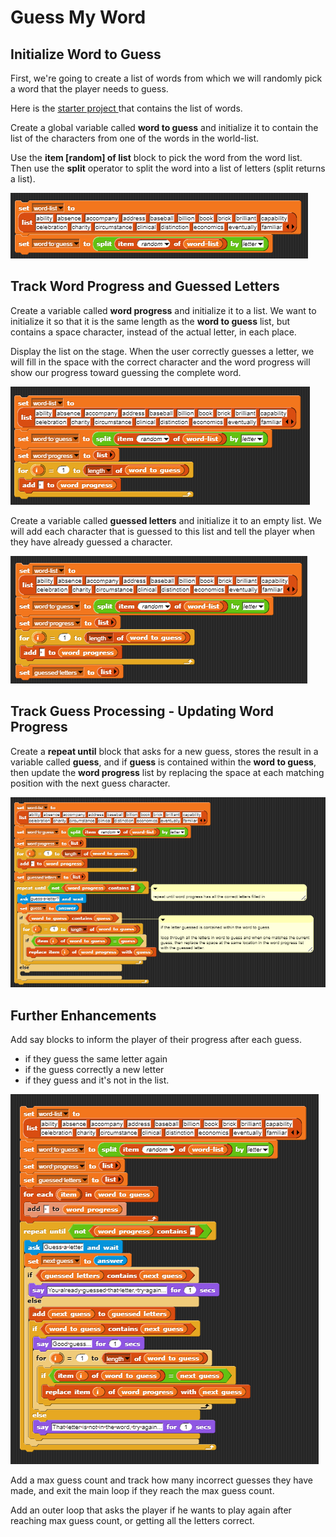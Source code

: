 # Guess My Word

## Initialize Word to Guess

First, we're going to create a list of words from which we will randomly pick a word that the player needs to guess.

Here is the [starter project ](https://snap.berkeley.edu/snap/snap.html#present:Username=annechinn&ProjectName=Guess%20My%20Word%20-%20Starter)that contains the list of words.

Create a global variable called **word to guess** and initialize it to contain the list of the characters from one of the words in the world-list. 

Use the **item \[random\] of list** block to pick the word from the word list. Then use the **split** operator to split the word into a list of letters \(split returns a list\).

![](../.gitbook/assets/image%20%28395%29.png)

## Track Word Progress and Guessed Letters

Create a variable called **word progress** and initialize it to a list. We want to initialize it so that it is the same length as the **word to guess** list, but contains a space character, instead of the actual letter, in each place. 

Display the list on the stage. When the user correctly guesses a letter, we will fill in the space with the correct character and the word progress will show our progress toward guessing the complete word.

![](../.gitbook/assets/image%20%28400%29.png)



Create a variable called **guessed letters** and initialize it to an empty list. We will add each character that is guessed to this list and tell the player when they have already guessed a character.

![](../.gitbook/assets/image%20%28397%29.png)

## Track Guess Processing - Updating Word Progress

Create a **repeat until** block that asks for a new guess, stores the result in a variable called **guess**, and if **guess** is contained within the **word to guess**, then update the **word progress** list by replacing the space at each matching position with the next guess character.

![](../.gitbook/assets/image%20%28399%29.png)

## Further Enhancements

Add say blocks to inform the player of their progress after each guess.

* if they guess the same letter again
* if the guess correctly a new letter
* if they guess and it's not in the list.

![](../.gitbook/assets/image%20%28398%29.png)

Add a max guess count and track how many incorrect guesses they have made, and exit the main loop if they reach the max guess count.

Add an outer loop that asks the player if he wants to play again after reaching max guess count, or getting all the letters correct.

